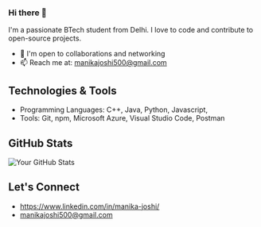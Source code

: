 ### Hi there 👋

I'm a passionate BTech student from Delhi. I love to code and contribute to open-source projects.

- 🤝 I'm open to collaborations and networking
- 📫 Reach me at: manikajoshi500@gmail.com

## Technologies & Tools
- Programming Languages: C++, Java, Python, Javascript, 
- Tools: Git, npm, Microsoft Azure, Visual Studio Code, Postman

## GitHub Stats

![Your GitHub Stats](https://github-readme-stats.vercel.app/api?username=manika137&show_icons=true&hide_title=true&count_private=true)

## Let's Connect

- https://www.linkedin.com/in/manika-joshi/
- manikajoshi500@gmail.com
<!--
**manika137/manika137** is a ✨ _special_ ✨ repository because its `README.md` (this file) appears on your GitHub profile.

Here are some ideas to get you started:

- 🔭 I’m currently working on ...
- 🌱 I’m currently learning ...
- 👯 I’m looking to collaborate on ...
- 🤔 I’m looking for help with ...
- 💬 Ask me about ...
- 📫 How to reach me: ...
- 😄 Pronouns: ...
- ⚡ Fun fact: ...
-->
